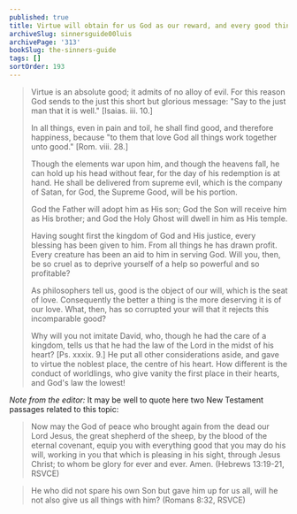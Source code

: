 ```yaml
---
published: true
title: Virtue will obtain for us God as our reward, and every good thing with him
archiveSlug: sinnersguide00luis
archivePage: '313'
bookSlug: the-sinners-guide
tags: []
sortOrder: 193
---
```


> Virtue is an absolute good; it admits of no alloy of evil. For this reason God sends to the just this short but glorious message: "Say to the just man that it is well." [Isaias. iii. 10.]
>
> In all things, even in pain and toil, he shall find good, and therefore happiness, because "to them that love God all things work together unto good." [Rom. viii. 28.]
>
> Though the elements war upon him, and though the heavens fall, he can hold up his head without fear, for the day of his redemption is at hand. He shall be delivered from supreme evil, which is the company of Satan, for God, the Supreme Good, will be his portion.
>
> God the Father will adopt him as His son; God the Son will receive him as His brother; and God the Holy Ghost will dwell in him as His temple.
>
> Having sought first the kingdom of God and His justice, every blessing has been given to him. From all things he has drawn profit. Every creature has been an aid to him in serving God. Will you, then, be so cruel as to deprive yourself of a help so powerful and so profitable?
>
> As philosophers tell us, good is the object of our will, which is the seat of love. Consequently the better a thing is the more deserving it is of our love. What, then, has so corrupted your will that it rejects this incomparable good?
>
> Why will you not imitate David, who, though he had the care of a kingdom, tells us that he had the law of the Lord in the midst of his heart? [Ps. xxxix. 9.] He put all other considerations aside, and gave to virtue the noblest place, the centre of his heart. How different is the conduct of worldlings, who give vanity the first place in their hearts, and God's law the lowest!

*Note from the editor:* It may be well to quote here two New Testament passages related to this topic:

> Now may the God of peace who brought again from the dead our Lord Jesus, the great shepherd of the sheep, by the blood of the eternal covenant, equip you with everything good that you may do his will, working in you that which is pleasing in his sight, through Jesus Christ; to whom be glory for ever and ever. Amen. (Hebrews 13:19-21, RSVCE)

> He who did not spare his own Son but gave him up for us all, will he not also give us all things with him? (Romans 8:32, RSVCE)
